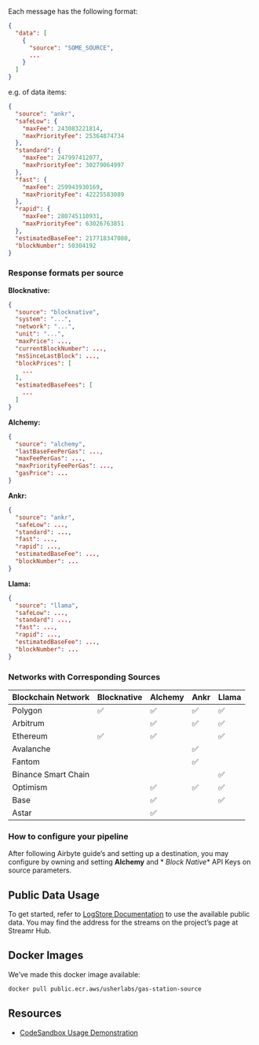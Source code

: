 Each message has the following format:

```json
{
  "data": [
    {
      "source": "SOME_SOURCE",
      ...
    }
  ]
}
```

e.g. of data items:

```json
{
  "source": "ankr",
  "safeLow": {
    "maxFee": 243083221814,
    "maxPriorityFee": 25364874734
  },
  "standard": {
    "maxFee": 247997412077,
    "maxPriorityFee": 30279064997
  },
  "fast": {
    "maxFee": 259943930169,
    "maxPriorityFee": 42225583089
  },
  "rapid": {
    "maxFee": 280745110931,
    "maxPriorityFee": 63026763851
  },
  "estimatedBaseFee": 217718347080,
  "blockNumber": 50304192
}

```

### Response formats per source

**Blocknative:**

```json
{
  "source": "blocknative",
  "system": "...",
  "network": "...",
  "unit": "...",
  "maxPrice": ...,
  "currentBlockNumber": ...,
  "msSinceLastBlock": ...,
  "blockPrices": [
    ...
  ],
  "estimatedBaseFees": [
    ...
  ]
}
```

**Alchemy:**

```json
{
  "source": "alchemy",
  "lastBaseFeePerGas": ...,
  "maxFeePerGas": ...,
  "maxPriorityFeePerGas": ...,
  "gasPrice": ...
}
```

**Ankr:**

```json
{
  "source": "ankr",
  "safeLow": ...,
  "standard": ...,
  "fast": ...,
  "rapid": ...,
  "estimatedBaseFee": ...,
  "blockNumber": ...
}
```

**Llama:**

```json
{
  "source": "llama",
  "safeLow": ...,
  "standard": ...,
  "fast": ...,
  "rapid": ...,
  "estimatedBaseFee": ...,
  "blockNumber": ...
}
```

### **Networks with Corresponding Sources**

| Blockchain Network  | Blocknative | Alchemy | Ankr | Llama |
|---------------------|-------------|---------|------|-------|
| Polygon             | ✅           | ✅       | ✅    | ✅     |
| Arbitrum            |             | ✅       | ✅    | ✅     |
| Ethereum            | ✅           | ✅       |      | ✅     |
| Avalanche           |             |         | ✅    |       |
| Fantom              |             |         | ✅    |       |
| Binance Smart Chain |             |         |      | ✅     |
| Optimism            |             | ✅       | ✅    | ✅     |
| Base                |             | ✅       |      | ✅     |
| Astar               |             | ✅       |      |       |

### How to configure your pipeline

After following Airbyte guide’s and setting up a destination, you may configure by owning and setting **Alchemy** and *
*Block Native** API Keys on source parameters.

## Public Data Usage

To get started, refer to [LogStore Documentation](https://docs.logstore.usher.so/) to use the available public data. You
may find the address for the streams on the project’s page at Streamr Hub.

## Docker Images

We’ve made this docker image available:

```sh
docker pull public.ecr.aws/usherlabs/gas-station-source
```

## Resources

- [CodeSandbox Usage Demonstration](https://codesandbox.io/p/devbox/multi-chain-gas-station-data-streams-2h4krg)